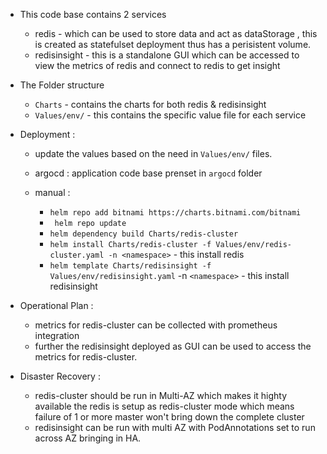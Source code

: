 * This code base contains 2 services
  * redis -  which can be used to store data and act as dataStorage , this is created as statefulset deployment thus has a perisistent volume.
  * redisinsight - this is a standalone GUI which can be accessed to view the metrics of redis and connect to redis to get insight


* The Folder structure

  * `Charts` -  contains the charts for both redis & redisinsight
  * `Values/env/` - this contains the specific value file for each service
* Deployment :

  * update the values based on the need in `Values/env/` files.
  * argocd :  application code base prenset in `argocd` folder
  * manual :

    * `helm repo add bitnami https://charts.bitnami.com/bitnami`
    * ` helm repo update`
    * `helm dependency build Charts/redis-cluster`
    * `helm install Charts/redis-cluster -f Values/env/redis-cluster.yaml -n <namespace>` - this install redis
    * `helm template Charts/redisinsight -f Values/env/redisinsight.yaml` -n `<namespace>` -  this install redisinsight
* Operational Plan :

  * metrics for redis-cluster can be collected with prometheus integration
  * further the redisinsight deployed as GUI can be used to access the metrics for redis-cluster.
* Disaster Recovery :

  * redis-cluster should be run in Multi-AZ which makes it highty available the redis is setup as redis-cluster mode which means failure of 1 or more master won't bring down the complete cluster
  * redisinsight can be run with multi AZ with PodAnnotations set to run across AZ bringing in HA.
